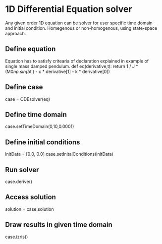 # 1D Differential Equation solver
Any given order 1D equation can be solver for user specific time domain and initial condition. Homegenous or non-homogenous, using state-space approach.

## Define equation
Equation has to satisfy critearia of declaration explained in example of single mass damped pendulum.
    def eq(derivative,t):
        return 1 / J * (M0*np.sin(b*t ) - c * derivative[1] - k * derivative[0])
    
## Define case
case = ODEsolver(eq)

## Define time domain
case.setTimeDomain(0,10,0.0001)

## Define initial conditions
initData = [0.0, 0.0]
case.setInitalConditions(initData)

## Run solver
case.derive()

## Access solution
solution = case.solution

## Draw results in given time domain
case.izris()
